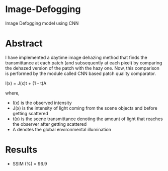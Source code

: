 # Image-Defogging
Image Defogging model using CNN

# Abstract
I have implemented a daytime image dehazing method that finds the transmittance at each patch (and
subsequently at each pixel) by comparing the dehazed version of the patch with the hazy one. Now, this
comparison is performed by the module called CNN based patch quality comparator.

I(x) = J(x)t + (1 - t)A

where,

* I(x) is the observed intensity
* J(x) is the intensity of light coming from the scene objects and before getting scattered
* t(x) is the scene transmittance denoting the amount of light that reaches the observer after getting scattered
* A denotes the global environmental illumination

# Results
* SSIM (%) = 96.9
